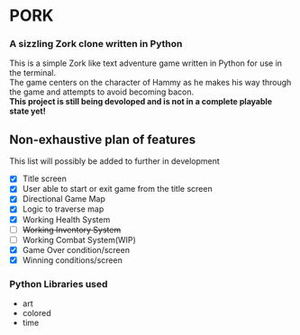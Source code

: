 # PORK
### A sizzling Zork clone written in Python
This is a simple Zork like text adventure game written in Python for use in the terminal. <br />
The game centers on the character of Hammy as he makes his way through the game and attempts to avoid becoming bacon.
<br />
**This project is still being devoloped and is not in a complete playable state yet!**
## Non-exhaustive plan of features
This list will possibly be added to further in development
- [x] Title screen
- [x] User able to start or exit game from the title screen
- [x] Directional Game Map
- [x] Logic to traverse map
- [x] Working Health System
- [ ] ~~Working Inventory System~~
- [ ] Working Combat System(WIP)
- [x] Game Over condition/screen
- [x] Winning conditions/screen
### Python Libraries used
- art
- colored
- time
